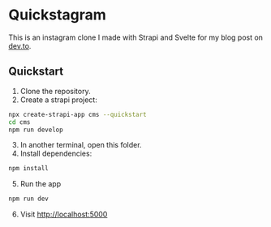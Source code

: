 # Quickstagram

This is an instagram clone I made with Strapi and Svelte for my blog post on [dev.to](https://dev.to/arnu515).

## Quickstart

1. Clone the repository.
2. Create a strapi project:

```sh
npx create-strapi-app cms --quickstart
cd cms
npm run develop
```

3. In another terminal, open this folder.
4. Install dependencies:

```sh
npm install
```

5. Run the app

```sh
npm run dev
```

6. Visit <http://localhost:5000>
